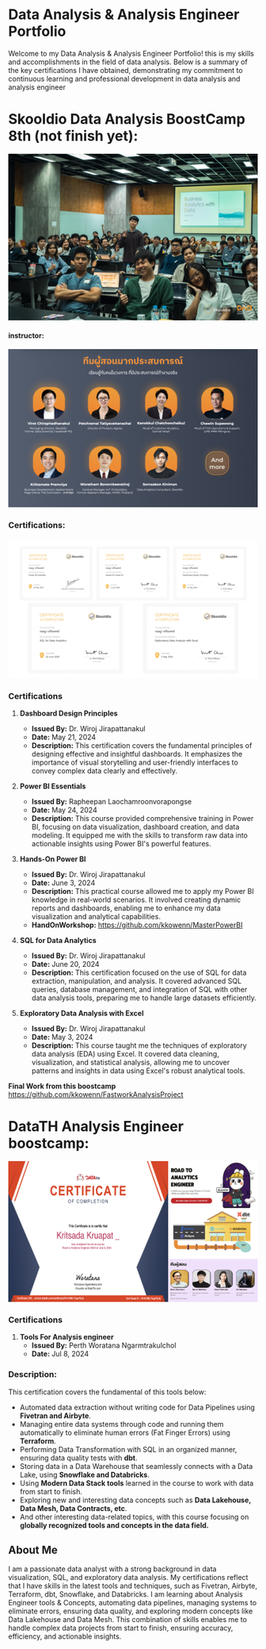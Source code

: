 # Data Analysis & Analysis Engineer Portfolio
Welcome to my Data Analysis & Analysis Engineer Portfolio! this is my skills and accomplishments in the field of data analysis. Below is a summary of the key certifications I have obtained, demonstrating my commitment to continuous learning and professional development in data analysis and analysis engineer

# Skooldio Data Analysis BoostCamp 8th (not finish yet):

![image](MasterPowerBI/DSC09678.jpg)

#### instructor: 
![image](MasterPowerBI/teacher.png)

### Certifications:

![image](MasterPowerBI/yo.png)


### Certifications
1. **Dashboard Design Principles**
   - **Issued By:** Dr. Wiroj Jirapattanakul
   - **Date:** May 21, 2024
   - **Description:** This certification covers the fundamental principles of designing effective and insightful dashboards. It emphasizes the importance of visual storytelling and user-friendly interfaces to convey complex data clearly and effectively.

2. **Power BI Essentials**
   - **Issued By:** Rapheepan Laochamroonvorapongse
   - **Date:** May 24, 2024
   - **Description:** This course provided comprehensive training in Power BI, focusing on data visualization, dashboard creation, and data modeling. It equipped me with the skills to transform raw data into actionable insights using Power BI's powerful features.

3. **Hands-On Power BI**
   - **Issued By:** Dr. Wiroj Jirapattanakul
   - **Date:** June 3, 2024
   - **Description:** This practical course allowed me to apply my Power BI knowledge in real-world scenarios. It involved creating dynamic reports and dashboards, enabling me to enhance my data visualization and analytical capabilities.
   - **HandOnWorkshop:** https://github.com/kkowenn/MasterPowerBI
     
4. **SQL for Data Analytics**
   - **Issued By:** Dr. Wiroj Jirapattanakul
   - **Date:** June 20, 2024
   - **Description:** This certification focused on the use of SQL for data extraction, manipulation, and analysis. It covered advanced SQL queries, database management, and integration of SQL with other data analysis tools, preparing me to handle large datasets efficiently.

5. **Exploratory Data Analysis with Excel**
   - **Issued By:** Dr. Wiroj Jirapattanakul
   - **Date:** May 3, 2024
   - **Description:** This course taught me the techniques of exploratory data analysis (EDA) using Excel. It covered data cleaning, visualization, and statistical analysis, allowing me to uncover patterns and insights in data using Excel's robust analytical tools.

**Final Work from this boostcamp**
https://github.com/kkowenn/FastworkAnalysisProject

# DataTH Analysis Engineer boostcamp:

![image](AnalysisEngineer.png)

### Certifications
1. **Tools For Analysis engineer**
   - **Issued By:** Perth Woratana Ngarmtrakulchol
   - **Date:** Jul 8, 2024
### **Description:** 
This certification covers the fundamental of this tools below:
   - Automated data extraction without writing code for Data Pipelines using **Fivetran and Airbyte**.
   - Managing entire data systems through code and running them automatically to eliminate human errors (Fat Finger Errors) using **Terraform**.
   - Performing Data Transformation with SQL in an organized manner, ensuring data quality tests with **dbt**.
   - Storing data in a Data Warehouse that seamlessly connects with a Data Lake, using **Snowflake and Databricks**.
   - Using **Modern Data Stack tools** learned in the course to work with data from start to finish.
   - Exploring new and interesting data concepts such as **Data Lakehouse, Data Mesh, Data Contracts, etc**.
   - And other interesting data-related topics, with this course focusing on **globally recognized tools and concepts in the data field.**


## About Me
I am a passionate data analyst with a strong background in data visualization, SQL, and exploratory data analysis. My certifications reflect that I have skills in the latest tools and techniques, such as Fivetran, Airbyte, Terraform, dbt, Snowflake, and Databricks. I am learning about Analysis Engineer tools & Concepts, automating data pipelines, managing systems to eliminate errors, ensuring data quality, and exploring modern concepts like Data Lakehouse and Data Mesh. 
This combination of skills enables me to handle complex data projects from start to finish, ensuring accuracy, efficiency, and actionable insights. 
